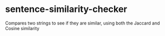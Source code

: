 # sentence-similarity-checker
Compares two strings to see if they are similar, using both the Jaccard and Cosine similarity
